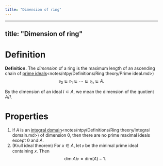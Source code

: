 ```yaml
---
title: "Dimension of ring"
---
```


---
title: "Dimension of ring"
---

# Definition
**Definition.** The _dimension_ of a ring is the maximum length of an ascending chain of [prime ideals]()<notes/ntpy/Definitions/Ring theory/Prime ideal.md>) 
$$
\mathfrak{p}_0\subsetneq\mathfrak{p}_1\subsetneq\cdots\subsetneq\mathfrak{p}_n\subsetneq A.
$$

By the dimension of an ideal $I\subset A$, we mean the dimension of the quotient $A/I$.

# Properties
1. If $A$ is an [integral domain]()<notes/ntpy/Definitions/Ring theory/Integral domain.md>) of dimension 0, then there are no prime maximal ideals except 0 and $A$.
2. (Krull ideal theorem) For $x\in A$, let $\mathfrak{p}$ be the minimal prime ideal containing $x$. Then $$\text{dim }A/\mathfrak{p}=\text{dim}(A)-1.$$
